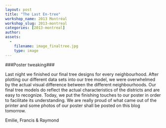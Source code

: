 ```yaml
---
layout: post
title: "The Last En-tree"
workshop_name: 2013 Montréal
workshop_slug: 2013-montreal
categories: [2013-montreal]
author:  
assets:
  -
    filename: image_finaltree.jpg
    type: image
---
```

###Poster tweaking###

Last night we finished our final tree designs for every neighbourhood. After plotting our different data sets into our tree model, we were overwhelmed by the actual visual difference between the different neighbourhoods. Our final tree models do reflect the actual characteristics of the districts and are easy to recognize. Today, we put the finishing touches to our poster in order to facilitate its understanding. We are really proud of what came out of the printer and some photos of our poster shall be posted on this blog tomorrow.

Emilie, Francis & Raymond
